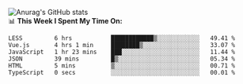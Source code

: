 
![Anurag's GitHub stats](https://github-readme-stats.vercel.app/api?username=supergczh&show_icons=true&theme=radical)
<br />
📊 **This Week I Spent My Time On:**

<!--START_SECTION:waka-->

```text
LESS         6 hrs           ████████████▒░░░░░░░░░░░░   49.41 %
Vue.js       4 hrs 1 min     ████████▒░░░░░░░░░░░░░░░░   33.07 %
JavaScript   1 hr 23 mins    ███░░░░░░░░░░░░░░░░░░░░░░   11.44 %
JSON         39 mins         █▒░░░░░░░░░░░░░░░░░░░░░░░   05.34 %
HTML         5 mins          ▒░░░░░░░░░░░░░░░░░░░░░░░░   00.71 %
TypeScript   0 secs          ░░░░░░░░░░░░░░░░░░░░░░░░░   00.01 %
```

<!--END_SECTION:waka-->
